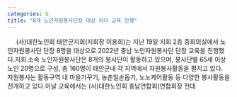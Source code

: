 ```yaml
---
categories: b
title: "8개 노인자원봉사단장 대상 리더 교육 진행"
---
```

&nbsp;&nbsp;&nbsp;&nbsp; (사)대한노인회 태안군지회(지회장 이용희)는 지난 19일 지회 2층 중회의실에서 노인자원봉사단 단장 8명을 대상으로 2022년 충남 노인자원봉사단 단장 교육을 진행했다.지회 소속 노인자원봉사단은 8개의 봉사단이 활동하고 있으며, 봉사단별 65세 이상 노인 20명으로 구성, 총 160명이 태안군내 각 지역에서 자원봉사활동을 펼치고 있다. 자원봉사는 활동구역 내 마을가꾸기, 농촌일손돕기, 노노케어활동 등 다양한 봉사활동을 전개하고 있다.이날 교육에서는 (사)대한노인회 충남연합회(연합회장 전대